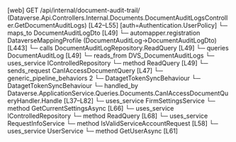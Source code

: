 [web] GET /api/internal/document-audit-trail/  (Dataverse.Api.Controllers.Internal.Documents.DocumentAuditLogsController.GetDocumentAuditLogs)  [L42–L55] [auth=Authentication.UserPolicy]
  └─ maps_to DocumentAuditLogDto [L49]
    └─ automapper.registration DataverseMappingProfile (DocumentAuditLog->DocumentAuditLogDto) [L443]
  └─ calls DocumentAuditLogRepository.ReadQuery [L49]
  └─ queries DocumentAuditLog [L49]
    └─ reads_from DVS_DocumentAuditLogs
  └─ uses_service IControlledRepository<DocumentAuditLog>
    └─ method ReadQuery [L49]
  └─ sends_request CanIAccessDocumentQuery [L47]
    └─ generic_pipeline_behaviors 2
      └─ DatagetTokenSyncBehaviour
      └─ DatagetTokenSyncBehaviour
    └─ handled_by Dataverse.ApplicationService.Queries.Documents.CanIAccessDocumentQueryHandler.Handle [L37–L82]
      └─ uses_service FirmSettingsService
        └─ method GetCurrentSettingsAsync [L66]
      └─ uses_service IControlledRepository<Document>
        └─ method ReadQuery [L68]
      └─ uses_service RequestInfoService
        └─ method IsValidServiceAccountRequest [L58]
      └─ uses_service UserService
        └─ method GetUserAsync [L61]

